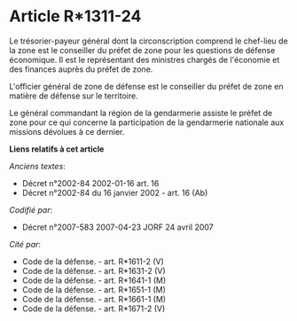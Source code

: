 # Article R*1311-24

Le trésorier-payeur général dont la circonscription comprend le chef-lieu de la zone est le conseiller du préfet de zone pour
les questions de défense économique. Il est le représentant des ministres chargés de l'économie et des finances auprès du
préfet de zone.

L'officier général de zone de défense est le conseiller du préfet de zone en matière de défense sur le territoire.

Le général commandant la région de la gendarmerie assiste le préfet de zone pour ce qui concerne la participation de la
gendarmerie nationale aux missions dévolues à ce dernier.

**Liens relatifs à cet article**

_Anciens textes_:

  - Décret n°2002-84 2002-01-16 art. 16
  - Décret n°2002-84 du 16 janvier 2002 - art. 16 (Ab)

_Codifié par_:

  - Décret n°2007-583 2007-04-23 JORF 24 avril 2007

_Cité par_:

  - Code de la défense. - art. R*1611-2 (V)
  - Code de la défense. - art. R*1631-2 (V)
  - Code de la défense. - art. R*1641-1 (M)
  - Code de la défense. - art. R*1651-1 (M)
  - Code de la défense. - art. R*1661-1 (M)
  - Code de la défense. - art. R*1671-2 (V)
